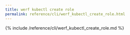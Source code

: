 ```yaml
---
title: werf kubectl create role
permalink: reference/cli/werf_kubectl_create_role.html
---
```


{% include /reference/cli/werf_kubectl_create_role.md %}
